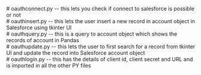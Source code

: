 
<p>
# oauthconnect.py -- this lets you check if connect to salesforce is possible or not <br />
# oauthinsert.py -- this lets the user insert a new record in account object in Salesforce using tkinter UI <br />
# oauthquery.py -- this is a query to account object which shows the records of account in Pandas <br />
# oauthupdate.py -- this lets the user to first search for a record from tkinter UI and update the record into Salesforce account object <br />
# oauthlogin.py -- this has the details of client id, client secret and URL and is imported in all the other PY files <br />

</p>
